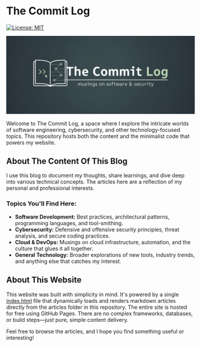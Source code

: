 # The Commit Log
[![License: MIT](https://img.shields.io/badge/License-MIT-yellow.svg)](https://opensource.org/licenses/MIT)

![README-logo](/images/README-logo.png)

Welcome to The Commit Log, a space where I explore the intricate worlds of software engineering, cybersecurity, and other technology-focused topics. This repository hosts both the content and the minimalist code that powers my website.

## About The Content Of This Blog
I use this blog to document my thoughts, share learnings, and dive deep into various technical concepts. The articles here are a reflection of my personal and professional interests.

### Topics You'll Find Here:
- **Software Development:** Best practices, architectural patterns, programming languages, and tool-smithing.
- **Cybersecurity:** Defensive and offensive security principles, threat analysis, and secure coding practices.
- **Cloud & DevOps:** Musings on cloud infrastructure, automation, and the culture that glues it all together.
- **General Technology:** Broader explorations of new tools, industry trends, and anything else that catches my interest.

## About This Website
This website was built with simplicity in mind. It's powered by a single [index.html](/index.html) file that dynamically loads and renders markdown articles directly from the articles folder in this repository. The entire site is hosted for free using GitHub Pages.
There are no complex frameworks, databases, or build steps—just pure, simple content delivery.

Feel free to browse the articles, and I hope you find something useful or interesting!


